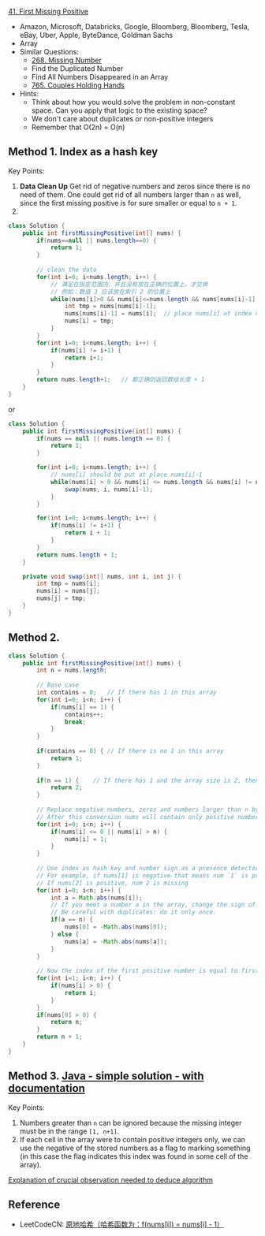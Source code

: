 [41. First Missing Positive](https://leetcode.com/problems/first-missing-positive/description/)

* Amazon, Microsoft, Databricks, Google, Bloomberg, Bloomberg, Tesla, eBay, Uber, Apple, ByteDance, Goldman Sachs
* Array
* Similar Questions:
    * [268. Missing Number](https://leetcode.com/problems/missing-number/description/)
    * Find the Duplicated Number
    * Find All Numbers Disappeared in an Array
    * [765. Couples Holding Hands](https://leetcode.com/problems/couples-holding-hands/)
* Hints:
    * Think about how you would solve the problem in non-constant space. Can you apply that logic to the existing space?
    * We don't care about duplicates or non-positive integers
    * Remember that O(2n) = O(n)
    
    
## Method 1. Index as a hash key
Key Points:
1. **Data Clean Up** Get rid of negative numbers and zeros since there is no need of them. 
One could get rid of all numbers larger than `n` as well, since the first missing positive is 
for sure smaller or equal to `n + 1`.
2. 

```java
class Solution {
    public int firstMissingPositive(int[] nums) {
        if(nums==null || nums.length==0) {
            return 1;
        }
        
        // clean the data
        for(int i=0; i<nums.length; i++) {
            // 满足在指定范围内、并且没有放在正确的位置上，才交换
            // 例如：数值 3 应该放在索引 2 的位置上
            while(nums[i]>0 && nums[i]<=nums.length && nums[nums[i]-1]!=nums[i]) {
                int tmp = nums[nums[i]-1];
                nums[nums[i]-1] = nums[i];  // place nums[i] at index nums[i]-1
                nums[i] = tmp;
            }
        }
        for(int i=0; i<nums.length; i++) {
            if(nums[i] != i+1) {
                return i+1;
            }
        }
        return nums.length+1;   // 都正确则返回数组长度 + 1
    }
}
```
or
```java
class Solution {
    public int firstMissingPositive(int[] nums) {
        if(nums == null || nums.length == 0) {
            return 1;
        }

        for(int i=0; i<nums.length; i++) {
            // nums[i] should be put at place nums[i]-1
            while(nums[i] > 0 && nums[i] <= nums.length && nums[i] != nums[nums[i]-1]) {
                swap(nums, i, nums[i]-1);
            }
        }

        for(int i=0; i<nums.length; i++) {
            if(nums[i] != i+1) {
                return i + 1;
            }
        }
        return nums.length + 1;
    }

    private void swap(int[] nums, int i, int j) {
        int tmp = nums[i];
        nums[i] = nums[j];
        nums[j] = tmp;
    }
}
```

## Method 2.
```java
class Solution {
    public int firstMissingPositive(int[] nums) {
        int n = nums.length;
        
        // Base case
        int contains = 0;   // If there has 1 in this array
        for(int i=0; i<n; i++) {
            if(nums[i] == 1) {
                contains++;
                break;
            }
        }
        
        if(contains == 0) { // If there is no 1 in this array
            return 1;
        }
        
        if(n == 1) {    // If there has 1 and the array size is 2, then 2 will be the ans
            return 2;
        }
        
        // Replace negative numbers, zeros and numbers larger than n by 1s
        // After this conversion nums will contain only positive numbers.
        for(int i=0; i<n; i++) {
            if(nums[i] <= 0 || nums[i] > n) {
                nums[i] = 1;
            }
        }
        
        // Use index as hash key and number sign as a presence detector
        // For example, if nums[1] is negative that means num `1` is present in the array.
        // If nums[2] is positive, num 2 is missing
        for(int i=0; i<n; i++) {
            int a = Math.abs(nums[i]);
            // If you meet a number a in the array, change the sign of a-th elements
            // Be careful with duplicates: do it only once.
            if(a == n) {
                nums[0] = -Math.abs(nums[0]);
            } else {
                nums[a] = -Math.abs(nums[a]);
            }
        }
        
        // Now the index of the first positive number is equal to first missing positive
        for(int i=1; i<n; i++) {
            if(nums[i] > 0) {
                return i;
            }
        }
        if(nums[0] > 0) {
            return n;
        }
        return n + 1;
    }
}
```

## Method 3. [Java - simple solution - with documentation](https://leetcode.com/problems/first-missing-positive/discuss/17214/Java-simple-solution-with-documentation)
Key Points:
1. Numbers greater than `n` can be ignored because the missing integer must be in the range `[1, n+1]`.
2. If each cell in the array were to contain positive integers only, we can use the negative of 
the stored numbers as a flag to marking something (in this case the flag indicates this index 
was found in some cell of the array).


[Explanation of crucial observation needed to deduce algorithm](https://leetcode.com/problems/first-missing-positive/discuss/319270/Explanation-of-crucial-observation-needed-to-deduce-algorithm)


## Reference
* LeetCodeCN: [原地哈希（哈希函数为：f(nums[i]) = nums[i] - 1）](https://leetcode.cn/problems/first-missing-positive/solutions/7703/tong-pai-xu-python-dai-ma-by-liweiwei1419/)